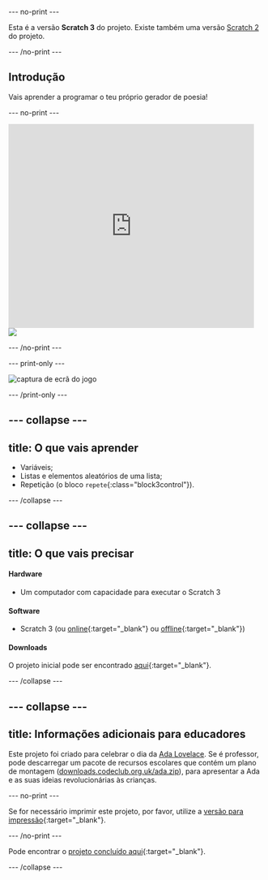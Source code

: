 --- no-print ---

Esta é a versão **Scratch 3** do projeto. Existe também uma versão [Scratch 2](https://projects.raspberrypi.org/en/projects/poetry-generator-scratch2) do projeto.

--- /no-print ---

## Introdução

Vais aprender a programar o teu próprio gerador de poesia!

--- no-print ---

<div class="scratch-preview">
  <iframe allowtransparency="true" width="485" height="402" src="https://scratch.mit.edu/projects/embed/382665708/?autostart=false" frameborder="0" scrolling="no"></iframe>
  <img src="images/poetry-final.png">
</div>

--- /no-print ---

--- print-only ---

![captura de ecrã do jogo](images/poetry-final.png)

--- /print-only ---

--- collapse ---
---
title: O que vais aprender
---
+ Variáveis;
+ Listas e elementos aleatórios de uma lista;
+ Repetição (o bloco `repete`{:class="block3control"}).

--- /collapse ---

--- collapse ---
---
title: O que vais precisar
---
#### Hardware

+ Um computador com capacidade para executar o Scratch 3

#### Software

+ Scratch 3 (ou [online](http://rpf.io/scratchon){:target="_blank"} ou [offline](http://rpf.io/scratchoff){:target="_blank"})

#### Downloads

O projeto inicial pode ser encontrado [aqui](http://rpf.io/p/pt-PT/poetry-generator-go){:target="_blank"}.

--- /collapse ---

--- collapse ---
---
title: Informações adicionais para educadores
---
Este projeto foi criado para celebrar o dia da [Ada Lovelace](https://findingada.com). Se é professor, pode descarregar um pacote de recursos escolares que contém um plano de montagem ([downloads.codeclub.org.uk/ada.zip](http://downloads.codeclub.org.uk/ada.zip)), para apresentar a Ada e as suas ideias revolucionárias às crianças.

--- no-print ---

Se for necessário imprimir este projeto, por favor, utilize a [versão para impressão](https://projects.raspberrypi.org/pt-PT/projects/poetry-generator/print){:target="_blank"}.

--- /no-print ---

Pode encontrar o [projeto concluído aqui](http://rpf.io/p/pt-PT/poetry-generator-get){:target="_blank"}.

--- /collapse ---